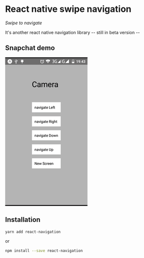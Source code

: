 # React native swipe navigation

*Swipe to navigate*

It's another react native navigation library -- still in beta version --


## Snapchat demo

![](./giphy.gif)

## Installation

  ```bash
  yarn add react-navigation
  ```

  or

  ```bash
  npm install --save react-navigation
  ```
